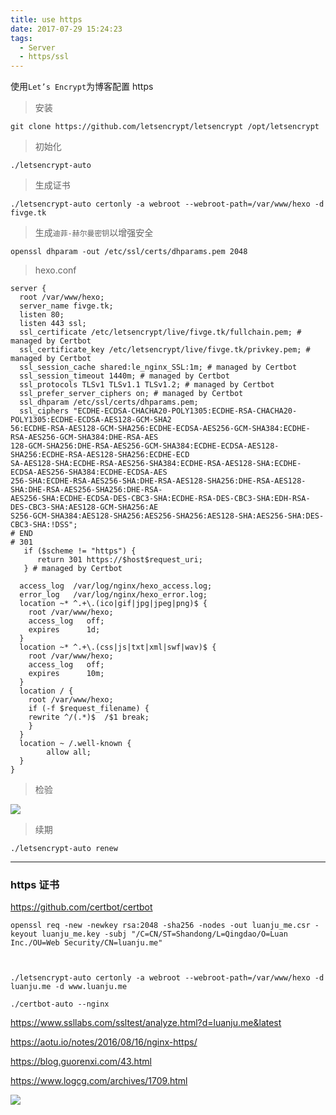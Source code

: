 ```yaml
---
title: use https
date: 2017-07-29 15:24:23
tags:
  - Server
  - https/ssl
---
```


使用`Let’s Encrypt`为博客配置 https

> 安装

```shell
git clone https://github.com/letsencrypt/letsencrypt /opt/letsencrypt
```

> 初始化

```shell
./letsencrypt-auto
```

> 生成证书

```shell
./letsencrypt-auto certonly -a webroot --webroot-path=/var/www/hexo -d fivge.tk
```

> 生成`迪菲-赫尔曼密钥`以增强安全

```shell
openssl dhparam -out /etc/ssl/certs/dhparams.pem 2048
```

> hexo.conf

```nginx
server {
  root /var/www/hexo;
  server_name fivge.tk;
  listen 80;
  listen 443 ssl;
  ssl_certificate /etc/letsencrypt/live/fivge.tk/fullchain.pem; # managed by Certbot
  ssl_certificate_key /etc/letsencrypt/live/fivge.tk/privkey.pem; # managed by Certbot
  ssl_session_cache shared:le_nginx_SSL:1m; # managed by Certbot
  ssl_session_timeout 1440m; # managed by Certbot
  ssl_protocols TLSv1 TLSv1.1 TLSv1.2; # managed by Certbot
  ssl_prefer_server_ciphers on; # managed by Certbot
  ssl_dhparam /etc/ssl/certs/dhparams.pem;
  ssl_ciphers "ECDHE-ECDSA-CHACHA20-POLY1305:ECDHE-RSA-CHACHA20-POLY1305:ECDHE-ECDSA-AES128-GCM-SHA2
56:ECDHE-RSA-AES128-GCM-SHA256:ECDHE-ECDSA-AES256-GCM-SHA384:ECDHE-RSA-AES256-GCM-SHA384:DHE-RSA-AES
128-GCM-SHA256:DHE-RSA-AES256-GCM-SHA384:ECDHE-ECDSA-AES128-SHA256:ECDHE-RSA-AES128-SHA256:ECDHE-ECD
SA-AES128-SHA:ECDHE-RSA-AES256-SHA384:ECDHE-RSA-AES128-SHA:ECDHE-ECDSA-AES256-SHA384:ECDHE-ECDSA-AES
256-SHA:ECDHE-RSA-AES256-SHA:DHE-RSA-AES128-SHA256:DHE-RSA-AES128-SHA:DHE-RSA-AES256-SHA256:DHE-RSA-
AES256-SHA:ECDHE-ECDSA-DES-CBC3-SHA:ECDHE-RSA-DES-CBC3-SHA:EDH-RSA-DES-CBC3-SHA:AES128-GCM-SHA256:AE
S256-GCM-SHA384:AES128-SHA256:AES256-SHA256:AES128-SHA:AES256-SHA:DES-CBC3-SHA:!DSS";
# END
# 301
   if ($scheme != "https") {
      return 301 https://$host$request_uri;
   } # managed by Certbot

  access_log  /var/log/nginx/hexo_access.log;
  error_log   /var/log/nginx/hexo_error.log;
  location ~* ^.+\.(ico|gif|jpg|jpeg|png)$ {
    root /var/www/hexo;
    access_log   off;
    expires      1d;
  }
  location ~* ^.+\.(css|js|txt|xml|swf|wav)$ {
    root /var/www/hexo;
    access_log   off;
    expires      10m;
  }
  location / {
    root /var/www/hexo;
    if (-f $request_filename) {
    rewrite ^/(.*)$  /$1 break;
    }
  }
  location ~ /.well-known {
        allow all;
  }
}

```

> 检验

![](https://ws4.sinaimg.cn/large/006tNc79ly1fi2038u907j30up0hbgnn.jpg)

> 续期

```shell
./letsencrypt-auto renew
```

---

### https 证书

<https://github.com/certbot/certbot>

```
openssl req -new -newkey rsa:2048 -sha256 -nodes -out luanju_me.csr -keyout luanju_me.key -subj "/C=CN/ST=Shandong/L=Qingdao/O=Luan Inc./OU=Web Security/CN=luanju.me"



./letsencrypt-auto certonly -a webroot --webroot-path=/var/www/hexo -d luanju.me -d www.luanju.me

./certbot-auto --nginx
```

https://www.ssllabs.com/ssltest/analyze.html?d=luanju.me&latest

<https://aotu.io/notes/2016/08/16/nginx-https/>

<https://blog.guorenxi.com/43.html>

<https://www.logcg.com/archives/1709.html>

![](https://ws2.sinaimg.cn/large/006tNc79ly1fnn65v6fuxj31hc0u0wjd.jpg)
